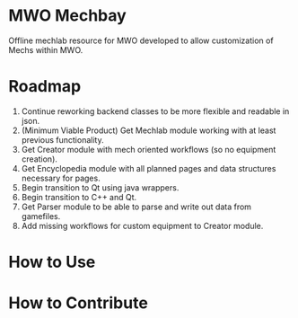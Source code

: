 # MWO Mechbay
Offline mechlab resource for MWO developed to allow customization of Mechs within MWO.

# Roadmap
1. Continue reworking backend classes to be more flexible and readable in json.
2. (Minimum Viable Product) Get Mechlab module working with at least previous functionality.
3. Get Creator module with mech oriented workflows (so no equipment creation).
4. Get Encyclopedia module with all planned pages and data structures necessary for pages.
5. Begin transition to Qt using java wrappers.
6. Begin transition to C++ and Qt.
7. Get Parser module to be able to parse and write out data from gamefiles.
8. Add missing workflows for custom equipment to Creator module.

# How to Use


# How to Contribute
